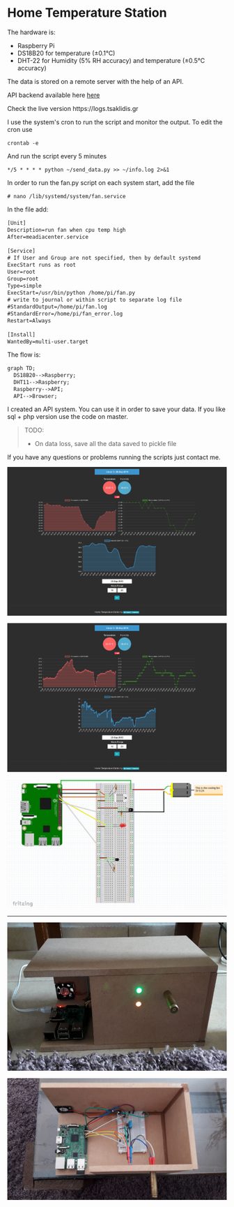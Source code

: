 # Home Temperature Station

The hardware is:
<ul>
	<li>Raspberry Pi</li>
	<li>DS18B20 for temperature (±0.1°C)</li>
	<li>DHT-22 for Humidity (5% RH accuracy) and temperature (±0.5°C accuracy)</li>
</ul>
The data is stored on a remote server with the help of an API.
<p>API backend available here <a href="https://github.com/tsaklidis/LogingAPI">here</a> </p>

<p>Check the live version https://logs.tsaklidis.gr</p>


I use the system's cron to run the script and monitor the output. To edit the cron use 

```shell
crontab -e
```
And run the script every 5 minutes
```shell
*/5 * * * * python ~/send_data.py >> ~/info.log 2>&1
```

In order to run the fan.py script on each system start, add the file
```shell
# nano /lib/systemd/system/fan.service

```

In the file add:
```shell
[Unit]
Description=run fan when cpu temp high
After=meadiacenter.service

[Service]
# If User and Group are not specified, then by default systemd ExecStart runs as root
User=root
Group=root
Type=simple
ExecStart=/usr/bin/python /home/pi/fan.py
# write to journal or within script to separate log file
#StandardOutput=/home/pi/fan.log
#StandardError=/home/pi/fan_error.log
Restart=Always

[Install]
WantedBy=multi-user.target

```

The flow is:
```mermaid
graph TD;
  DS18B20-->Raspberry;
  DHT11-->Raspberry;
  Raspberry-->API;
  API-->Browser;
```

I created an API system. You can use it in order to save your data. If you like sql + php version use the code on master.

> TODO:
> <ul>
>	<li>On data loss, save all the data saved to pickle file</li>
> </ul>

If you have any questions or problems running the scripts just contact me. 

![](photo/dark.png)

![](photo/dark_big_range.png)

![](photo/circuit.png)

<hr>

![](photo/case.jpg)

![](photo/board2.jpg)
